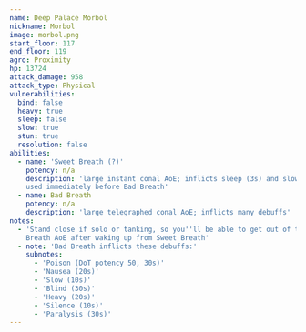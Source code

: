```yaml
---
name: Deep Palace Morbol
nickname: Morbol
image: morbol.png
start_floor: 117
end_floor: 119
agro: Proximity
hp: 13724
attack_damage: 958
attack_type: Physical
vulnerabilities:
  bind: false
  heavy: true
  sleep: false
  slow: true
  stun: true
  resolution: false
abilities:
  - name: 'Sweet Breath (?)'
    potency: n/a
    description: 'large instant conal AoE; inflicts sleep (3s) and slow (10s);
    used immediately before Bad Breath'
  - name: Bad Breath
    potency: n/a
    description: 'large telegraphed conal AoE; inflicts many debuffs'
notes:
  - 'Stand close if solo or tanking, so you''ll be able to get out of the Bad
    Breath AoE after waking up from Sweet Breath'
  - note: 'Bad Breath inflicts these debuffs:'
    subnotes:
      - 'Poison (DoT potency 50, 30s)'
      - 'Nausea (20s)'
      - 'Slow (10s)'
      - 'Blind (30s)'
      - 'Heavy (20s)'
      - 'Silence (10s)'
      - 'Paralysis (30s)'
---
```

